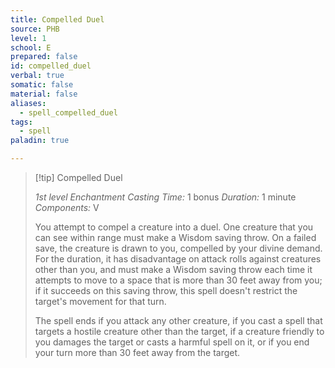 ```yaml
---
title: Compelled Duel
source: PHB
level: 1
school: E
prepared: false
id: compelled_duel
verbal: true
somatic: false
material: false
aliases:
  - spell_compelled_duel
tags:
  - spell
paladin: true

---
```

>[!tip] Compelled Duel
>
> *1st level Enchantment*
> *Casting Time:* 1 bonus
> *Duration:* 1 minute
> *Components:* V
>
>You attempt to compel a creature into a duel. One creature that you can see within range must make a Wisdom saving throw. On a failed save, the creature is drawn to you, compelled by your divine demand. For the duration, it has disadvantage on attack rolls against creatures other than you, and must make a Wisdom saving throw each time it attempts to move to a space that is more than 30 feet away from you; if it succeeds on this saving throw, this spell doesn't restrict the target's movement for that turn.
>
>The spell ends if you attack any other creature, if you cast a spell that targets a hostile creature other than the target, if a creature friendly to you damages the target or casts a harmful spell on it, or if you end your turn more than 30 feet away from the target.
>

